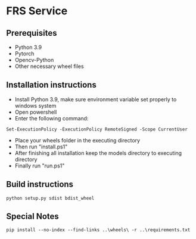 # FRS Service
## Prerequisites
- Python 3.9
- Pytorch
- Opencv-Python
- Other necessary wheel files

## Installation instructions
- Install Python 3.9, make sure environment variable set properly to windows system
- Open powershell
- Enter the following command:
```
Set-ExecutionPolicy -ExecutionPolicy RemoteSigned -Scope CurrentUser
```
- Place your wheels folder in the executing directory
- Then run "install.ps1"
- After finishing all installation keep the models directory to executing directory
- Finally run "run.ps1"

## Build instructions
```
python setup.py sdist bdist_wheel
```

## Special Notes
```
pip install --no-index --find-links ..\wheels\ -r ..\requirements.txt
```